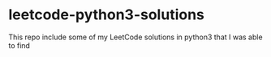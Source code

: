 # leetcode-python3-solutions
This repo include some of my LeetCode solutions in python3 that I was able to find 
